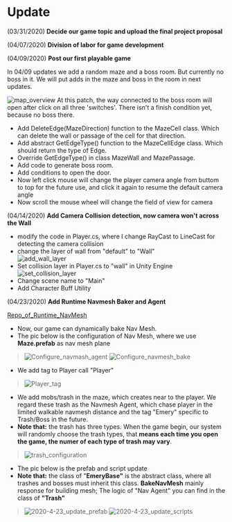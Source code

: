 # Update
(03/31/2020) **Decide our game topic and upload the final project proposal**

(04/07/2020) **Division of labor for game development**

(04/09/2020) **Post our first playable game**

In 04/09 updates we add a random maze and a boss room.  But currently no boss in it. We will put adds in the maze and boss in the room in next updates. 

![map_overview](pic/update1.png) At this patch, the way connected to the boss room will open after click on all three 'switches'. There isn't a finish condition yet, because no boss there. 

* Add DeleteEdge(MazeDirection) function to the MazeCell class. Which can delete the wall or passage of the cell for that direction.
* Add abstract GetEdgeType() function to the MazeCellEdge class. Which should return the type of Edge.
* Override GetEdgeType() in class MazeWall and MazePassage.
* Add code to generate boss room. 
* Add conditions to open the door. 
* Now left click mouse will change the player camera angle from buttom to top for the future use, and click it again to resume the default camera angle
* Now scroll the mouse wheel will change the field of view for camera

(04/14/2020) **Add Camera Collision detection, now camera won't across the Wall**

+ modify the code in Player.cs, where I change RayCast to LineCast for detecting the camera collision
+ change the layer of wall from "default" to "Wall"<br>
![add_wall_layer](pic/add_wall_layer.png)
+  Set collision layer in Player.cs to "wall" in Unity Engine<br>
 ![set_collision_layer](pic/set_collision_layer.png)
+ Change scene name to "Main"
+ Add Character Buff Utility

(04/23/2020) **Add Runtime Navmesh Baker and Agent**

[Repo_of_Runtime_NavMesh](https://github.com/Unity-Technologies/NavMeshComponents)

+ Now, our game can dynamically bake Nav Mesh.
+ The pic below is the configuration of Nav Mesh, where we use **Maze.prefab** as nav mesh plane

> ![Configure_navmash_agent](pic/Configure_navmash_agent.png)
> ![Configure_navmesh_bake](pic/Configure_navmesh_bake.png)

+ We add tag to Player call "Player"

> ![Player_tag](pic/Player_tag.png)

+ We add mobs/trash in the maze, which creates near to the player. We regard these trash as the Navmesh Agent, which chase player in the limited walkable navmesh distance and the tag "Emery" specific to  Trash/Boss in the future.
+ **Note that:** the trash has three types. When the game begin, our system will randomly choose the trash types, that **means each time you open the game, the numer of each type of trash may vary**.

> ![trash_configuration](pic/trash_configuration.png)

+ The pic below is the prefab  and script update
+ **Note that:** the class of "**EmeryBase"** is the abstract class, where all trashes and bosses must inherit this class. **BakeNavMesh** mainly response for building mesh; The logic of "Nav Agent" you can find in the class of **"Trash"**

> ![2020-4-23_update_prefab](pic/2020-4-23_update_prefab.png)
> ![2020-4-23_update_scripts](pic/2020-4-23_update_scripts.png)
